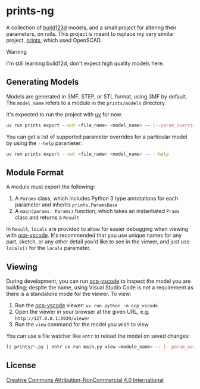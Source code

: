 # prints-ng

A collection of [build123d][] models, and a small project for altering their
parameters, on rails. This project is meant to replace my very similar project,
[prints][], which used OpenSCAD.

[build123d]: https://github.com/gumyr/build123d
[prints]: https://github.com/fardog/prints

> [!WARNING]
>
> I'm still learning build12d, don't expect high quality models here.

## Generating Models

Models are generated in 3MF, STEP, or STL format, using 3MF by default. The
`model_name` refers to a module in the `prints/models` directory.

It's expected to run the project with [uv][] for now.

[uv]: https://docs.astral.sh/uv/

```bash
uv run prints export --out <file_name> <model_name> -- [--param_override=value]
```

You can get a list of supported parameter overrides for a particular model by
using the `--help` parameter:

```bash
uv run prints export --out <file_name> <model_name> -- --help
```

## Module Format

A module must export the following:

1. A `Params` class, which includes Python 3 type annotations for each parameter
   and inherits `prints.ParamsBase`
1. A `main(params: Params)` function, which takes an instantiated `Prams` class
   and returns a `Result`

In `Result`, `locals` are provided to allow for easier debugging when viewing
with [ocp-vscode][]. It's recommended that you use unique names for any part,
sketch, or any other detail you'd like to see in the viewer, and just use
`locals()` for the `locals` parameter.

[ocp-vscode]: https://github.com/bernhard-42/vscode-ocp-cad-viewer

## Viewing

During development, you can run [ocp-vscode][] to inspect the model you are
building; despite the name, using Visual Studio Code is _not_ a requirement as
there is a standalone mode for the viewer. To view:

1. Run the [ocp-vscode][] viewer: `uv run python -m ocp_vscode`
1. Open the viewer in your browser at the given URL, e.g.
   `http://127.0.0.1:3939/viewer`
1. Run the `view` command for the model you wish to view

You can use a file watcher like `entr` to reload the model on saved changes:

```bash
ls prints/*.py | entr uv run main.py view <module_name> -- [--param_override=value]
```

## License

[Creative Commons Attribution-NonCommercial 4.0 International][cc]

[cc]: https://creativecommons.org/licenses/by-nc/4.0/
